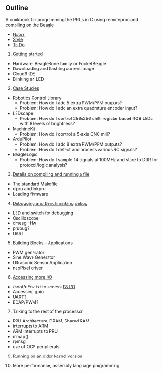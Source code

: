 ## Outline

A cookbook for programming the PRUs in C using remoteproc and 
compiling on the Beagle

* [Notes](notes.md)
* [Style](style.md)
* [To Do](todo.md)

1. [Getting started](01start/start.md)
  * Hardware:  BeagleBone family or PocketBeagle
  * Downloading and flashing current image
  * Cloud9 IDE
  * Blinking an LED
  
2. [Case Studies](02case/case.md)
  * Robotics Control Library
     * Problem: How do I add 8 extra PWM/PPM outputs?
     * Problem: How do I add an extra quadrature encoder input?
  * LEDscape
     * Problem: How do I control 256x256 shift-register based RGB LEDs with 8 levels of brightness?
  * MachineKit
     * Problem: How do I control a 5-axis CNC mill?
  * ArduPilot
     * Problem: How do I add 8 extra PWM/PPM outputs?
     * Problem: How do I detect and process various RC signals?
  * BeagleLogic
     * Problem: How do I sample 14 signals at 100MHz and store to DDR for protocol/logic analysis?
  
3. [Details on compiling and running a file](03details/details.md)
  * The standard Makefile
  * clpru and lnkpru
  * Loading firmware
  
4. [Debugging and Benchmarking](04debug/debug.md)  [debug]
  * LED and switch for debugging
  * Oscilloscope
  * dmesg –Hw
  * prubug?
  * UART
  
5. Building Blocks – Applications
  * PWM generator
  * Sine Wave Generator
  * Ultrasonic Sensor Application
  * neoPixel driver
  
6. [Accessing more I/O][io]
  * /boot/uEnv.txt to access [P8 I/O][P8]
  * Accessing gpio
  * UART?
  * ECAP/PWM?
  
7. Talking to the rest of the processor
  * PRU Architecture, DRAM, Shared RAM
  * interrupts to ARM
  * ARM interrupts to PRU
  * mmap() 
  * rpmsg
  * use of OCP peripherals
9. [Running on an older kernel version][older]

10. More performance, assembly language programming

[debug]: # "Roadmap-wise, I'd want to consider how to plug RPMsg into a printf function to aide debug. I'm sure you've seen that with CCS in the past."
[common]: # "Some kind of intro to these building blocks is needed. Look at the TI examples for a good list."
[io]: # "The split with talking to the ARM is a little confusing to me as I don't know what the 'more' is."
[P8]: # "What is the P8 issue?"
[older]: # "You might make this just about *alternate* tools rather than necessarily older. You could provide relatively minimal pointers for anything beyond what is needed understand how the Case Studies work. Things like the gcc port could go here."
